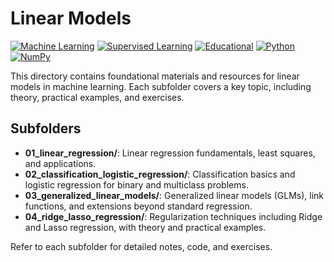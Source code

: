 # Linear Models

[![Machine Learning](https://img.shields.io/badge/Machine%20Learning-Linear%20Models-blue.svg)](https://en.wikipedia.org/wiki/Linear_model)
[![Supervised Learning](https://img.shields.io/badge/Supervised%20Learning-Regression%20%26%20Classification-green.svg)](https://en.wikipedia.org/wiki/Supervised_learning)
[![Educational](https://img.shields.io/badge/Educational-Course%20Materials-orange.svg)](https://github.com)
[![Python](https://img.shields.io/badge/Python-3.8+-yellow.svg)](https://python.org)
[![NumPy](https://img.shields.io/badge/NumPy-Scientific%20Computing-red.svg)](https://numpy.org)

This directory contains foundational materials and resources for linear models in machine learning. Each subfolder covers a key topic, including theory, practical examples, and exercises.

## Subfolders

- **01_linear_regression/**: Linear regression fundamentals, least squares, and applications.
- **02_classification_logistic_regression/**: Classification basics and logistic regression for binary and multiclass problems.
- **03_generalized_linear_models/**: Generalized linear models (GLMs), link functions, and extensions beyond standard regression.
- **04_ridge_lasso_regression/**: Regularization techniques including Ridge and Lasso regression, with theory and practical examples.

Refer to each subfolder for detailed notes, code, and exercises. 